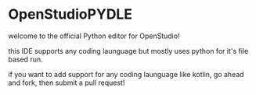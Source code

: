 # OpenStudioPYDLE

welcome to the official Python editor for OpenStudio!

this IDE supports any coding launguage but mostly uses python for it's file based run.

if you want to add support for any coding launguage like kotlin, go ahead and fork, then submit a pull request!